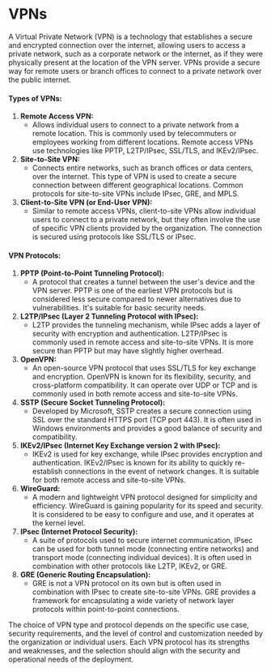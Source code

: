 # VPNs

A Virtual Private Network (VPN) is a technology that establishes a secure and encrypted connection over the internet, allowing users to access a private network, such as a corporate network or the internet, as if they were physically present at the location of the VPN server. VPNs provide a secure way for remote users or branch offices to connect to a private network over the public internet.

#### Types of VPNs:

1. **Remote Access VPN:**
   * Allows individual users to connect to a private network from a remote location. This is commonly used by telecommuters or employees working from different locations. Remote access VPNs use technologies like PPTP, L2TP/IPsec, SSL/TLS, and IKEv2/IPsec.
2. **Site-to-Site VPN:**
   * Connects entire networks, such as branch offices or data centers, over the internet. This type of VPN is used to create a secure connection between different geographical locations. Common protocols for site-to-site VPNs include IPsec, GRE, and MPLS.
3. **Client-to-Site VPN (or End-User VPN):**
   * Similar to remote access VPNs, client-to-site VPNs allow individual users to connect to a private network, but they often involve the use of specific VPN clients provided by the organization. The connection is secured using protocols like SSL/TLS or IPsec.

#### VPN Protocols:

1. **PPTP (Point-to-Point Tunneling Protocol):**
   * A protocol that creates a tunnel between the user's device and the VPN server. PPTP is one of the earliest VPN protocols but is considered less secure compared to newer alternatives due to vulnerabilities. It's suitable for basic security needs.
2. **L2TP/IPsec (Layer 2 Tunneling Protocol with IPsec):**
   * L2TP provides the tunneling mechanism, while IPsec adds a layer of security with encryption and authentication. L2TP/IPsec is commonly used in remote access and site-to-site VPNs. It is more secure than PPTP but may have slightly higher overhead.
3. **OpenVPN:**
   * An open-source VPN protocol that uses SSL/TLS for key exchange and encryption. OpenVPN is known for its flexibility, security, and cross-platform compatibility. It can operate over UDP or TCP and is commonly used in both remote access and site-to-site VPNs.
4. **SSTP (Secure Socket Tunneling Protocol):**
   * Developed by Microsoft, SSTP creates a secure connection using SSL over the standard HTTPS port (TCP port 443). It is often used in Windows environments and provides a good balance of security and compatibility.
5. **IKEv2/IPsec (Internet Key Exchange version 2 with IPsec):**
   * IKEv2 is used for key exchange, while IPsec provides encryption and authentication. IKEv2/IPsec is known for its ability to quickly re-establish connections in the event of network changes. It is suitable for both remote access and site-to-site VPNs.
6. **WireGuard:**
   * A modern and lightweight VPN protocol designed for simplicity and efficiency. WireGuard is gaining popularity for its speed and security. It is considered to be easy to configure and use, and it operates at the kernel level.
7. **IPsec (Internet Protocol Security):**
   * A suite of protocols used to secure internet communication, IPsec can be used for both tunnel mode (connecting entire networks) and transport mode (connecting individual devices). It is often used in combination with other protocols like L2TP, IKEv2, or GRE.
8. **GRE (Generic Routing Encapsulation):**
   * GRE is not a VPN protocol on its own but is often used in combination with IPsec to create site-to-site VPNs. GRE provides a framework for encapsulating a wide variety of network layer protocols within point-to-point connections.

The choice of VPN type and protocol depends on the specific use case, security requirements, and the level of control and customization needed by the organization or individual users. Each VPN protocol has its strengths and weaknesses, and the selection should align with the security and operational needs of the deployment.

